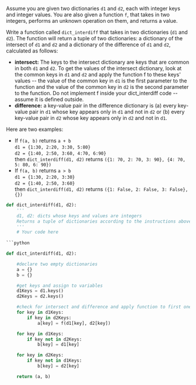  Assume you are given two dictionaries ```d1``` and ```d2```, each with integer keys and integer values. You are also given a function ```f```, that takes in two integers, performs an unknown operation on them, and returns a value.

Write a function called ```dict_interdiff``` that takes in two dictionaries (```d1``` and ```d2```). The function will return a tuple of two dictionaries: a dictionary of the intersect of ```d1``` and ```d2``` and a dictionary of the difference of ```d1``` and ```d2```, calculated as follows:

* __intersect:__ The keys to the intersect dictionary are keys that are common in both ```d1``` and ```d2```. To get the values of the intersect dictionary, look at the common keys in ```d1``` and ```d2``` and apply the function f to these keys' values -- the value of the common key in ```d1``` is the first parameter to the function and the value of the common key in ```d2``` is the second parameter to the function. Do not implement f inside your dict_interdiff code -- assume it is defined outside.
* __difference:__ a key-value pair in the difference dictionary is (a) every key-value pair in ```d1``` whose key appears only in ```d1``` and not in ```d2``` or (b) every key-value pair in ```d2``` whose key appears only in ```d2``` and not in ```d1```.

Here are two examples:

*   If ```f(a, b)``` returns ```a + b```  
        ```d1 = {1:30, 2:20, 3:30, 5:80}```  
        ```d2 = {1:40, 2:50, 3:60, 4:70, 6:90}```  
    then ```dict_interdiff(d1, d2)``` returns ```({1: 70, 2: 70, 3: 90}, {4: 70, 5: 80, 6: 90})```
*   If ```f(a, b)``` returns ```a > b```  
        ```d1 = {1:30, 2:20, 3:30}```  
        ```d2 = {1:40, 2:50, 3:60}```  
    then ```dict_interdiff(d1, d2)``` returns ```({1: False, 2: False, 3: False}, {})```

```python
def dict_interdiff(d1, d2):
    '''
    d1, d2: dicts whose keys and values are integers
    Returns a tuple of dictionaries according to the instructions above
    '''
    # Your code here
    
```python

def dict_interdiff(d1, d2):

    #declare two empty dictionaries
    a = {}
    b = {}

    #get keys and assign to variables
    d1Keys = d1.keys()
    d2Keys = d2.keys()

    #check for intersect and difference and apply function to first one
    for key in d1Keys:
        if key in d2Keys:
            a[key] = f(d1[key], d2[key])

    for key in d1Keys:
        if key not in d2Keys:
            b[key] = d1[key]

    for key in d2Keys:
        if key not in d1Keys:
            b[key] = d2[key]

    return (a, b)
```
